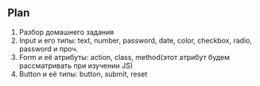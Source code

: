 ## Plan

1. Разбор домашнего задания
2. Input и его типы: text, number, password, date, color, checkbox, radio, password и проч.
3. Form и её атрибуты: action, class, method(этот атрибут будем рассматривать при изучении JS)
4. Button и её типы: button, submit, reset













